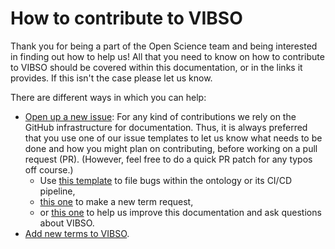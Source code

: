 # How to contribute to VIBSO

Thank you for being a part of the Open Science team and being interested in finding out how to help us!
All that you need to know on how to contribute to VIBSO should be covered within this documentation, or in the links it provides. If this isn't the case please let us know.

There are different ways in which you can help:

* [Open up a new issue](https://github.com/NFDI4Chem/VibrationalSpectroscopyOntology/issues/new/choose): For any kind of contributions we rely on the GitHub infrastructure for documentation. Thus, it is always preferred that you use one of our issue templates to let us know what needs to be done and how you might plan on contributing, before working on a pull request (PR). (However, feel free to do a quick PR patch for any typos off course.)
    * Use [this template](https://github.com/NFDI4Chem/VibrationalSpectroscopyOntology/issues/new?assignees=&labels=&template=bug_report.md&title=) to file bugs within the ontology or its CI/CD pipeline,
    * [this one](https://github.com/NFDI4Chem/VibrationalSpectroscopyOntology/issues/new?assignees=&labels=New+Term+Request&template=new-term-request-issue-template.md&title=%5BNTR%5D) to make a new term request,
    * or [this one](https://github.com/NFDI4Chem/VibrationalSpectroscopyOntology/issues/new?assignees=&labels=documentation&template=documentation-related-issue.md&title=%5BDocs%5D) to help us improve this documentation and ask questions about VIBSO.
* [Add new terms to VIBSO](ntr_workflow.md).
